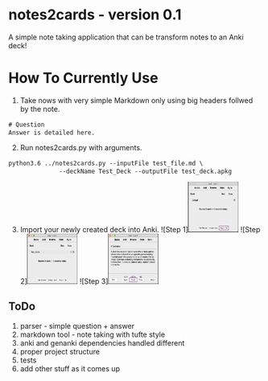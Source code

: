 # notes2cards - version 0.1
A simple note taking application that can be transform notes to an Anki deck!

# How To Currently Use

1. Take nows with very simple Markdown only using big headers follwed by the note.
```
# Question
Answer is detailed here.
```
2. Run notes2cards.py with arguments.
```
python3.6 ../notes2cards.py --inputFile test_file.md \
			  --deckName Test_Deck --outputFile test_deck.apkg
```

3. Import your newly created deck into Anki.
![Step 1]<img src="media/1_Click_Import.png" width="100" height="100">
![Step 2]<img src="media/2_Added_Deck.png" width="100" height="100">
![Step 3]<img src="media/3_View_Card.png" width="100" height="100">

## ToDo
1. parser - simple question + answer
2. markdown tool - note taking with tufte style
3. anki and genanki dependencies handled different
4. proper project structure
5. tests
6. add other stuff as it comes up